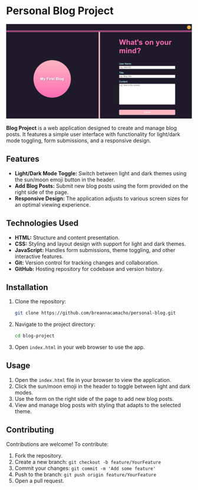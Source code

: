 # Personal Blog Project

![Sample Picture](assets/images/Blog_Sample.png)

**Blog Project** is a web application designed to create and manage blog posts. It features a simple user interface with functionality for light/dark mode toggling, form submissions, and a responsive design.

## Features

- **Light/Dark Mode Toggle:** Switch between light and dark themes using the sun/moon emoji button in the header.
- **Add Blog Posts:** Submit new blog posts using the form provided on the right side of the page.
- **Responsive Design:** The application adjusts to various screen sizes for an optimal viewing experience.

## Technologies Used

- **HTML:** Structure and content presentation.
- **CSS:** Styling and layout design with support for light and dark themes.
- **JavaScript:** Handles form submissions, theme toggling, and other interactive features.
- **Git:** Version control for tracking changes and collaboration.
- **GitHub:** Hosting repository for codebase and version history.

## Installation

1. Clone the repository:

    ```bash
    git clone https://github.com/breannacamacho/personal-blog.git
    ```

2. Navigate to the project directory:

    ```bash
    cd blog-project
    ```

3. Open `index.html` in your web browser to use the app.

## Usage

1. Open the `index.html` file in your browser to view the application.
2. Click the sun/moon emoji in the header to toggle between light and dark modes.
3. Use the form on the right side of the page to add new blog posts.
4. View and manage blog posts with styling that adapts to the selected theme.

## Contributing

Contributions are welcome! To contribute:

1. Fork the repository.
2. Create a new branch: `git checkout -b feature/YourFeature`
3. Commit your changes: `git commit -m 'Add some feature'`
4. Push to the branch: `git push origin feature/YourFeature`
5. Open a pull request.
